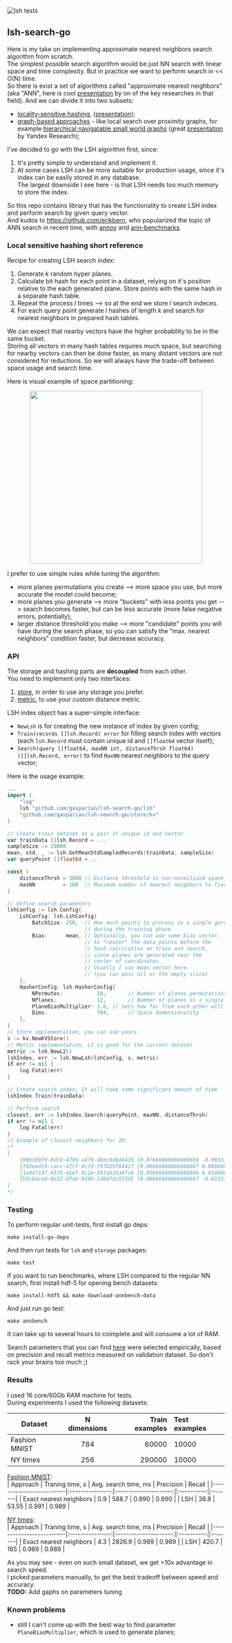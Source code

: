 ![lsh tests](https://github.com/gasparian/lsh-search-go/actions/workflows/test.yml/badge.svg?branch=master)
## lsh-search-go  

Here is my take on implementing approximate nearest neighbors search algorithm from scratch.  
The simplest possible search algorithm would be just NN search with linear space and time complexity. But in practice we want to perform search in << O(N) time.  
So there is exist a set of algorithms called "approximate nearest neighbors" (aka "ANN", here is cool [presentation](https://www.youtube.com/watch?v=cn15P8vgB1A&ab_channel=RioICM2018) by on of the key researches in that field). And we can divide it into two subsets:  
 - [locality-sensitive hashing](https://www.cs.princeton.edu/courses/archive/spring13/cos598C/Gionis.pdf), ([presentation](https://www.youtube.com/watch?v=t_8SpFV0l7A&ab_channel=MicrosoftResearch));  
 - [graph-based approaches](https://en.wikipedia.org/wiki/Small-world_network) - like local search over proximity graphs, for example [hierarchical navigatable small world graphs](https://arxiv.org/pdf/1603.09320.pdf) (great [presentation](https://www.youtube.com/watch?v=m8YfUnwJ1qw&t=313s&ab_channel=ODSAIRu) by Yandex Research);  

I've decided to go with the LSH algorithm first, since:  
  1. It's pretty simple to understand and implement it.  
  2. At some cases LSH can be more suitable for production usage, since it's index can be easily stored in any database.  
  The largest downside I see here - is that LSH needs too much memory to store the index.  

So this repo contains library that has the functionality to create LSH index and perform search by given query vector.  
And kudos to https://github.com/erikbern, who popularized the topic of ANN search in recent time, with [annoy](https://github.com/spotify/annoy) and [ann-benchmarks](https://github.com/erikbern/ann-benchmarks).  

### Local sensitive hashing short reference   

Recipe for creating LSH search index:  
  1. Generate *k* random hyper planes.  
  2. Calculate bit hash for each point in a dataset, relying on it's position relative to the each generated plane. Store points with the same hash in a separate hash table.  
  3. Repeat the process *l* times --> so at the end we store *l* search indeces.  
  4. For each query point generate *l* hashes of length *k* and search for nearest neighbors in prepared hash tables.  

We can expect that nearby vectors have the higher probability to be in the same bucket.  
Storing all vectors in many hash tables requires much space, but searching for nearby vectors can then be done faster, as many distant vectors are not considered for reductions. So we will always have the trade-off between space usage and search time.  

Here is visual example of space partitioning:  
<p align="center"> <img src="https://github.com/gasparian/lsh-search-go/blob/master/pics/biased.jpg" height=400/> </p>  

I prefer to use simple rules while tuning the algorithm:  
  - more planes permutations you create --> more space you use, but more accurate the model could become;  
  - more planes you generate --> more "buckets" with less points you get --> search becomes faster, but can be less accurate (more false negative errors, potentially);  
  - larger distance threshold you make --> more "candidate" points you will have during the search phase, so you can satisfy the "max. nearest neighbors" condition faster, but decrease accuracy.  

### API  

The storage and hashing parts are **decoupled** from each other.  
You need to implement only two interfaces:  
  1. [store](https://github.com/gasparian/lsh-search-go/blob/master/store/store.go), in order to use any storage you prefer.  
  2. [metric](https://github.com/gasparian/lsh-search-go/blob/master/lsh/lsh.go), to use your custom distance metric.  

LSH index object has a super-simple interface:  
 - `NewLsh` is for creating the new instance of index by given config;  
 - `Train(records []lsh.Record) error` for filling search index with vectors (each `lsh.Record` must contain unique id and `[]float64` vector itself);  
 - `Search(query []float64, maxNN int, distanceThrsh float64) ([]lsh.Record, error)` to find `MaxNN` nearest neighbors to the query vector;  

Here is the usage example:  
```go
...
import (
    "log"
    lsh "github.com/gasparian/lsh-search-go/lsh"
    "github.com/gasparian/lsh-search-go/store/kv"
)

// Create train dataset as a pair of unique id and vector
var trainData []lsh.Record = ...
sampleSize := 20000
mean, std, _ := lsh.GetMeanStdSampledRecords(trainData, sampleSize)
var queryPoint []float64 = ...

const (
    distanceThrsh = 3000 // Distance threshold in non-normilized space
    maxNN         = 100  // Maximum number of nearest neighbors to find
)

// Define search parameters
lshConfig := lsh.Config{
	LshConfig: lsh.LshConfig{
        BatchSize: 250,  // How much points to process in a single goroutine 
                         // during the training phase
        Bias:      mean, // Optionally, you can use some bias vector, 
                         // to "center" the data points before the
                         // hash calculation on train and search, 
                         // since planes are generated near the 
                         // center of coordinates.
                         // Usually I use mean vector here.
                         // (you can pass nil or the empty slice)
    },
	HasherConfig: lsh.HasherConfig{
        NPermutes:           10,       // Number of planes permutations to generate
        NPlanes:             12,       // Number of planes in a single permutation to generate
        PlaneBiasMultiplier: 1.0, // Sets how far from each other will planes be generated
        Dims:                784,      // Space dimensionality
    },
}
// Store implementation, you can use yours
s := kv.NewKVStore()
// Metric implementation, L2 is good for the current dataset
metric := lsh.NewL2()
lshIndex, err := lsh.NewLsh(lshConfig, s, metric)
if err != nil {
    log.Fatal(err)
}

// Create search index; It will take some significant amount of time
lshIndex.Train(trainData)

// Perform search
closest, err := lshIndex.Search(queryPoint, maxNN, distanceThrsh)
if err != nil {
    log.Fatal(err)
}
// Example of closest neighbors for 2D:
/*
[
    {096389f9-8d59-4799-a479-d8ec6d9de435 [0.07666666666666666 -0.003333333333333327]}
    {703eed19-cacc-47cf-8cf3-797b2576441f [0.06666666666666667 0.006666666666666682]}
    {1a447147-6576-41ef-8c2e-20fab35a9fc6 [0.05666666666666666 0.016666666666666677]}
    {b5c64ce0-0e32-4fa6-9180-1d04fdc553d1 [0.06666666666666667 -0.013333333333333322]}
]
*/
```  

### Testing  

To perform regular unit-tests, first install go deps:  
```
make install-go-deps
```  
And then run tests for `lsh` and `storage` packages:  
```
make test
```  
If you want to run benchmarks, where LSH compared to the regular NN search, first install hdf-5 for opening bench datasets:  
```
make install-hdf5 && make download-annbench-data
```  
And just run go test:  
```
make annbench
```  
It can take up to several hours to coimplete and will consume a lot of RAM.  

Search parameters that you can find [here](https://github.com/gasparian/lsh-search-go/blob/master/annbench/annbench_test.go) were selected empirically, based on precision and recall metrics measured on validation dataset. So don't rack your brains too much ;)  

### Results  

I used 16 core/60Gb RAM machine for tests.  
During experiments I used the following datasets:  

| Dataset           | N dimensions |  Train examples | Test examples |
|-------------------|:------------:|----------------:|:--------------|
| Fashion MNIST     |      784     |      60000      |     10000     |
| NY times          |      256     |     290000      |     10000     |

[Fashion MNIST](https://github.com/zalandoresearch/fashion-mnist):  
| Approach                | Traning time, s | Avg. search time, ms |  Precision | Recall |
|-------------------------|:---------------:|---------------------:|:----------:|:-------|
| Exact nearest neighbors |       0.9       |         588.7        |    0.990    | 0.990 |
| LSH                     |      36.8       |         53.55        |    0.991    | 0.989 |  

[NY times](https://archive.ics.uci.edu/ml/datasets/bag+of+words):  
| Approach                | Traning time, s | Avg. search time, ms |  Precision | Recall |
|-------------------------|:---------------:|---------------------:|:----------:|:-------|
| Exact nearest neighbors |       4.3       |        2826.9        |    0.989    | 0.989 |
| LSH                     |      420.7      |         165          |    0.989    | 0.989 |  

As you may see - even on such small dataset, we get >10x advantage in search speed.  
I picked parameters manually, to get the best tradeoff between speed and accuracy.  
**TODO:** Add gaphs on parameters tuning  

### Known problems  
  - still I can't come up with the best way to find parameter `PlaneBiasMultiplier`, which is used to generate planes;  
